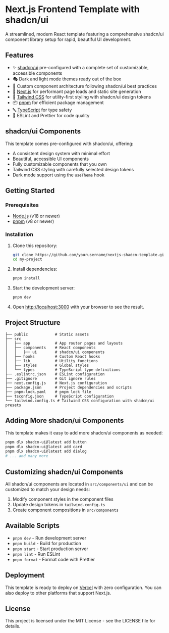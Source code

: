 # Next.js Frontend Template with shadcn/ui

A streamlined, modern React template featuring a comprehensive shadcn/ui component library setup for rapid, beautiful UI development.

## Features

- ✨ [shadcn/ui](https://ui.shadcn.com/) pre-configured with a complete set of customizable, accessible components
- 🎭 Dark and light mode themes ready out of the box
- 🎨 Custom component architecture following shadcn/ui best practices
- 🚀 [Next.js](https://nextjs.org/) for performant page loads and static site generation
- 🍃 [Tailwind CSS](https://tailwindcss.com/) for utility-first styling with shadcn/ui design tokens
- 📦 [pnpm](https://pnpm.io/) for efficient package management
- 🔤 [TypeScript](https://www.typescriptlang.org/) for type safety
- 📐 ESLint and Prettier for code quality

## shadcn/ui Components

This template comes pre-configured with shadcn/ui, offering:

- A consistent design system with minimal effort
- Beautiful, accessible UI components
- Fully customizable components that you own
- Tailwind CSS styling with carefully selected design tokens
- Dark mode support using the `useTheme` hook

## Getting Started

### Prerequisites

- [Node.js](https://nodejs.org/) (v18 or newer)
- [pnpm](https://pnpm.io/) (v8 or newer)

### Installation

1. Clone this repository:
   ```bash
   git clone https://github.com/yourusername/nextjs-shadcn-template.git my-project
   cd my-project
   ```

2. Install dependencies:
   ```bash
   pnpm install
   ```

3. Start the development server:
   ```bash
   pnpm dev
   ```

4. Open [http://localhost:3000](http://localhost:3000) with your browser to see the result.

## Project Structure

```
├── public            # Static assets
├── src
│   ├── app           # App router pages and layouts
│   ├── components    # React components
│   │   ├── ui        # shadcn/ui components
│   ├── hooks         # Custom React hooks
│   ├── lib           # Utility functions
│   ├── styles        # Global styles
│   └── types         # TypeScript type definitions
├── .eslintrc.json    # ESLint configuration
├── .gitignore        # Git ignore rules
├── next.config.js    # Next.js configuration
├── package.json      # Project dependencies and scripts
├── pnpm-lock.yaml    # pnpm lock file
├── tsconfig.json     # TypeScript configuration
└── tailwind.config.ts # Tailwind CSS configuration with shadcn/ui presets
```

## Adding More shadcn/ui Components

This template makes it easy to add more shadcn/ui components as needed:

```bash
pnpm dlx shadcn-ui@latest add button
pnpm dlx shadcn-ui@latest add card
pnpm dlx shadcn-ui@latest add dialog
# ... and many more
```

## Customizing shadcn/ui Components

All shadcn/ui components are located in `src/components/ui` and can be customized to match your design needs:

1. Modify component styles in the component files
2. Update design tokens in `tailwind.config.ts`
3. Create component compositions in `src/components`

## Available Scripts

- `pnpm dev` - Run development server
- `pnpm build` - Build for production
- `pnpm start` - Start production server
- `pnpm lint` - Run ESLint
- `pnpm format` - Format code with Prettier

## Deployment

This template is ready to deploy on [Vercel](https://vercel.com/) with zero configuration. You can also deploy to other platforms that support Next.js.

## License

This project is licensed under the MIT License - see the LICENSE file for details.
